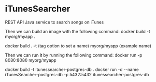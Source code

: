 # iTunesSearcher
REST API Java service to search songs on iTunes

Then we can build an image with the following command:
docker build -t myorg/myapp .

docker build .
-t (tag option to set a name)
myorg/myapp (example name)

Then we can run it by running the following command:
docker run -p 8080:8080 myorg/myapp


docker build -t itunessearcher-postgres-db .
docker run -d --name iTunesSearcher-postgres-db -p 5432:5432 itunessearcher-postgres-db
